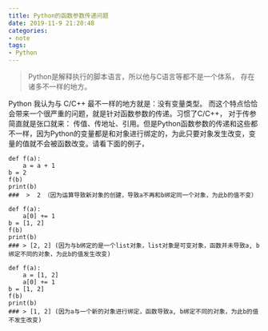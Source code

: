 ```yaml
---
title: Python的函数参数传递问题
date: 2019-11-9 21:20:48
categories: 
- note
tags:
- Python
---
```


> Python是解释执行的脚本语言，所以他与C语言等都不是一个体系， 存在诸多不一样的地方。

Python 我认为与 C/C++ 最不一样的地方就是：没有变量类型。 而这个特点恰恰会带来一个很严重的问题，就是针对函数参数的传递。习惯了C/C++， 对于传参简直就是张口就来： 传值、传地址、引用。但是Python函数参数的传递和这些都不一样，因为Python的变量都是和对象进行绑定的，为此只要对象发生改变，变量的值就不会被函数改变。请看下面的例子，
```
def f(a):
	a = a + 1
b = 2
f(b)
print(b)
###  >  2 （因为运算导致新对象的创建，导致a不再和b绑定同一个对象，为此b的值不变）

def f(a):
	a[0] += 1
b = [1, 2]
f(b)
print(b)
### > [2, 2] (因为与b绑定的是一个list对象，list对象是可变对象，函数并未导致a, b绑定不同的对象，为此b的值发生改变)

def f(a):
	a = [1, 2]
	a[0] += 1
b = [1, 2]
f(b)
print(b)
### > [1, 2] (因为a与一个新的对象进行绑定，函数导致a, b绑定不同的对象，为此b的值不发生改变)

```